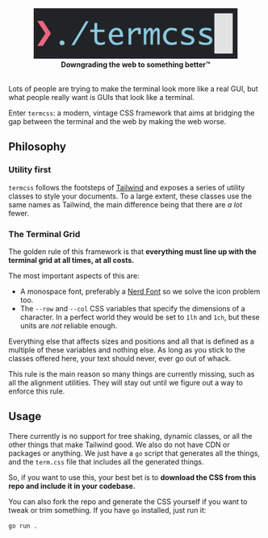 <div align="center">
  <img src="logo.png" alt="logo" height="100px">
  <div><strong>Downgrading the web to something better™</strong></div>
</div>

<br>

Lots of people are trying to make the terminal look more like a real GUI, but
what people really want is GUIs that look like a terminal.

Enter `termcss`: a modern, vintage CSS framework that aims at bridging the gap
between the terminal and the web by making the web worse.

## Philosophy

### Utility first

`termcss` follows the footsteps of [Tailwind](https://tailwindcss.com/) and
exposes a series of utility classes to style your documents. To a large extent,
these classes use the same names as Tailwind, the main difference being that
there are _a lot_ fewer.

### The Terminal Grid

The golden rule of this framework is that **everything must line up with the
terminal grid at all times, at all costs.**

The most important aspects of this are:

- A monospace font, preferably a [Nerd Font](https://www.nerdfonts.com/#home) so
  we solve the icon problem too.
- The `--row` and `--col` CSS variables that specify the dimensions of a
  character. In a perfect world they would be set to `1lh` and `1ch`, but these
  units are _not_ reliable enough.

Everything else that affects sizes and positions and all that is defined as a
multiple of these variables and nothing else. As long as you stick to the
classes offered here, your text should never, ever go out of whack.

This rule is the main reason so many things are currently missing, such as all
the alignment utilities. They will stay out until we figure out a way to enforce
this rule.

## Usage

There currently is no support for tree shaking, dynamic classes, or all the
other things that make Tailwind good. We also do not have CDN or packages or
anything. We just have a `go` script that generates all the things, and the
`term.css` file that includes all the generated things.

So, if you want to use this, your best bet is to **download the CSS from this
repo and include it in your codebase.**

You can also fork the repo and generate the CSS yourself if you want to tweak or
trim something. If you have `go` installed, just run it:

```sh
go run .
```
